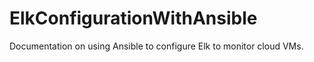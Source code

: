 # ElkConfigurationWithAnsible
Documentation on using Ansible to configure Elk to monitor cloud VMs.
